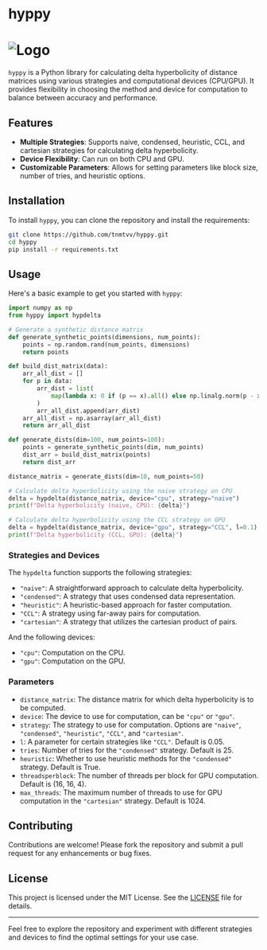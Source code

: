 # hyppy
# ![Logo](https://drive.google.com/file/d/1E7h-GATJW9sAlZU-0Pn8p_UZSblQ-A86/view?usp=drive_link)

`hyppy` is a Python library for calculating delta hyperbolicity of distance matrices using various strategies and computational devices (CPU/GPU). It provides flexibility in choosing the method and device for computation to balance between accuracy and performance.

## Features

- **Multiple Strategies**: Supports naive, condensed, heuristic, CCL, and cartesian strategies for calculating delta hyperbolicity.
- **Device Flexibility**: Can run on both CPU and GPU.
- **Customizable Parameters**: Allows for setting parameters like block size, number of tries, and heuristic options.

## Installation

To install `hyppy`, you can clone the repository and install the requirements:

```bash
git clone https://github.com/tnmtvv/hyppy.git
cd hyppy
pip install -r requirements.txt
```

## Usage

Here's a basic example to get you started with `hyppy`:

```python
import numpy as np
from hyppy import hypdelta

# Generate a synthetic distance matrix
def generate_synthetic_points(dimensions, num_points):
    points = np.random.rand(num_points, dimensions)
    return points

def build_dist_matrix(data):
    arr_all_dist = []
    for p in data:
        arr_dist = list(
            map(lambda x: 0 if (p == x).all() else np.linalg.norm(p - x), data)
        )
        arr_all_dist.append(arr_dist)
    arr_all_dist = np.asarray(arr_all_dist)
    return arr_all_dist

def generate_dists(dim=100, num_points=100):
    points = generate_synthetic_points(dim, num_points)
    dist_arr = build_dist_matrix(points)
    return dist_arr

distance_matrix = generate_dists(dim=10, num_points=50)

# Calculate delta hyperbolicity using the naive strategy on CPU
delta = hypdelta(distance_matrix, device="cpu", strategy="naive")
print(f"Delta hyperbolicity (naive, CPU): {delta}")

# Calculate delta hyperbolicity using the CCL strategy on GPU
delta = hypdelta(distance_matrix, device="gpu", strategy="CCL", l=0.1)
print(f"Delta hyperbolicity (CCL, GPU): {delta}")
```

### Strategies and Devices

The `hypdelta` function supports the following strategies:

- `"naive"`: A straightforward approach to calculate delta hyperbolicity.
- `"condensed"`: A strategy that uses condensed data representation.
- `"heuristic"`: A heuristic-based approach for faster computation.
- `"CCL"`: A strategy using far-away pairs for computation.
- `"cartesian"`: A strategy that utilizes the cartesian product of pairs.

And the following devices:

- `"cpu"`: Computation on the CPU.
- `"gpu"`: Computation on the GPU.

### Parameters

- `distance_matrix`: The distance matrix for which delta hyperbolicity is to be computed.
- `device`: The device to use for computation, can be `"cpu"` or `"gpu"`.
- `strategy`: The strategy to use for computation. Options are `"naive"`, `"condensed"`, `"heuristic"`, `"CCL"`, and `"cartesian"`.
- `l`: A parameter for certain strategies like `"CCL"`. Default is 0.05.
- `tries`: Number of tries for the `"condensed"` strategy. Default is 25.
- `heuristic`: Whether to use heuristic methods for the `"condensed"` strategy. Default is True.
- `threadsperblock`: The number of threads per block for GPU computation. Default is (16, 16, 4).
- `max_threads`: The maximum number of threads to use for GPU computation in the `"cartesian"` strategy. Default is 1024.

## Contributing

Contributions are welcome! Please fork the repository and submit a pull request for any enhancements or bug fixes.

## License

This project is licensed under the MIT License. See the [LICENSE](LICENSE) file for details.


---

Feel free to explore the repository and experiment with different strategies and devices to find the optimal settings for your use case.